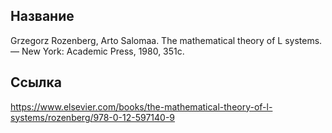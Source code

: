 ## Название
Grzegorz Rozenberg, Arto Salomaa. The mathematical theory of L systems. — New York: Academic Press, 1980, 351c.

## Ссылка
https://www.elsevier.com/books/the-mathematical-theory-of-l-systems/rozenberg/978-0-12-597140-9
